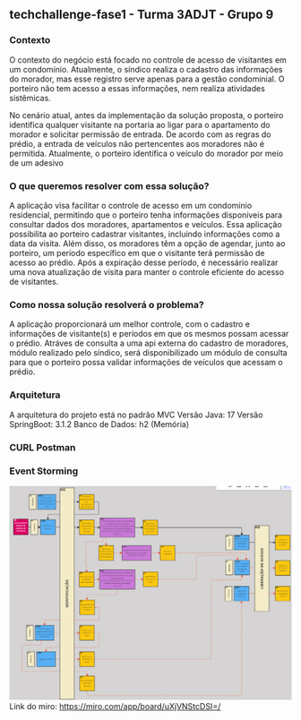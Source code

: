 ## techchallenge-fase1 - Turma 3ADJT - Grupo 9

### Contexto
O contexto do negócio está focado no controle de acesso de visitantes em um condomínio. Atualmente, o síndico realiza 
o cadastro das informações do morador, mas esse registro serve apenas para a gestão condominial. O porteiro não tem 
acesso a essas informações, nem realiza atividades sistêmicas.

No cenário atual, antes da implementação da solução proposta, o porteiro identifica qualquer visitante na portaria ao 
ligar para o apartamento do morador e solicitar permissão de entrada. De acordo com as regras do prédio, a entrada de 
veículos não pertencentes aos moradores não é permitida. Atualmente, o porteiro identifica o veículo do morador por 
meio de um adesivo
 
### O que queremos resolver com essa solução?
A aplicação visa facilitar o controle de acesso em um condomínio residencial, permitindo que o porteiro tenha 
informações disponíveis para consultar dados dos moradores, apartamentos e veículos. Essa aplicação possibilita ao 
porteiro cadastrar visitantes, incluindo informações como a data da visita. Além disso, os moradores têm a opção 
de agendar, junto ao porteiro, um período específico em que o visitante terá permissão de acesso ao prédio. 
Após a expiração desse período, é necessário realizar uma nova atualização de visita para manter o controle eficiente 
do acesso de visitantes.

### Como nossa solução resolverá o problema?

A aplicação proporcionará um melhor controle, com o cadastro e informações de visitante(s) e períodos em que 
os mesmos possam acessar o prédio. Atráves de consulta a uma api externa do cadastro de moradores, módulo realizado
pelo síndico, será disponibilizado um módulo de consulta para que o porteiro possa validar informações de veículos 
que acessam o prédio.

### Arquitetura
A arquitetura do projeto está no padrão MVC
Versão Java: 17
Versão SpringBoot: 3.1.2
Banco de Dados: h2 (Memória)

### CURL Postman

### Event Storming
![eventStorming.png](src%2Fmain%2Fresources%2FeventStorming.png)
Link do miro: https://miro.com/app/board/uXjVNStcDSI=/